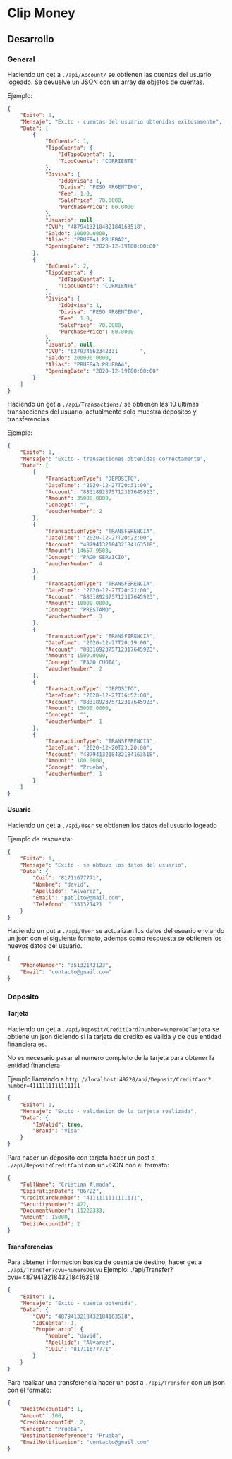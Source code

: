 # Clip Money


## Desarrollo

### General

Haciendo un get a `./api/Account/` se obtienen las cuentas del usuario logeado.
Se devuelve un JSON con un array de objetos de cuentas.

Ejemplo:

```json
{
    "Exito": 1,
    "Mensaje": "Exito - cuentas del usuario obtenidas exitosamente",
    "Data": [
        {
            "IdCuenta": 1,
            "TipoCuenta": {
                "IdTipoCuenta": 1,
                "TipoCuenta": "CORRIENTE"
            },
            "Divisa": {
                "IdDivisa": 1,
                "Divisa": "PESO ARGENTINO",
                "Fee": 1.0,
                "SalePrice": 70.0000,
                "PurchasePrice": 60.0000
            },
            "Usuario": null,
            "CVU": "4879413218432184163518",
            "Saldo": 10000.0000,
            "Alias": "PRUEBA1.PRUEBA2",
            "OpeningDate": "2020-12-19T00:00:00"
        },
        {
            "IdCuenta": 2,
            "TipoCuenta": {
                "IdTipoCuenta": 1,
                "TipoCuenta": "CORRIENTE"
            },
            "Divisa": {
                "IdDivisa": 1,
                "Divisa": "PESO ARGENTINO",
                "Fee": 1.0,
                "SalePrice": 70.0000,
                "PurchasePrice": 60.0000
            },
            "Usuario": null,
            "CVU": "627934562342331       ",
            "Saldo": 200000.0000,
            "Alias": "PRUEBA3.PRUEBA4",
            "OpeningDate": "2020-12-19T00:00:00"
        }
    ]
}
```

Haciendo un get a `./api/Transactions/` se obtienen las 10 ultimas transacciones del usuario, actualmente solo muestra depositos y transferencias

Ejemplo:
```json
{
    "Exito": 1,
    "Mensaje": "Exito - transactiones obtenidas correctamente",
    "Data": [
        {
            "TransactionType": "DEPOSITO",
            "DateTime": "2020-12-27T20:31:00",
            "Account": "8831892375712317645923",
            "Amount": 35000.0000,
            "Concept": "",
            "VoucherNumber": 2
        },
        {
            "TransactionType": "TRANSFERENCIA",
            "DateTime": "2020-12-27T20:22:00",
            "Account": "4879413218432184163518",
            "Amount": 14657.9500,
            "Concept": "PAGO SERVICIO",
            "VoucherNumber": 4
        },
        {
            "TransactionType": "TRANSFERENCIA",
            "DateTime": "2020-12-27T20:21:00",
            "Account": "8831892375712317645923",
            "Amount": 10000.0000,
            "Concept": "PRESTAMO",
            "VoucherNumber": 3
        },
        {
            "TransactionType": "TRANSFERENCIA",
            "DateTime": "2020-12-27T20:19:00",
            "Account": "8831892375712317645923",
            "Amount": 1500.0000,
            "Concept": "PAGO CUOTA",
            "VoucherNumber": 2
        },
        {
            "TransactionType": "DEPOSITO",
            "DateTime": "2020-12-27T16:52:00",
            "Account": "8831892375712317645923",
            "Amount": 15000.0000,
            "Concept": "",
            "VoucherNumber": 1
        },
        {
            "TransactionType": "TRANSFERENCIA",
            "DateTime": "2020-12-20T23:20:00",
            "Account": "4879413218432184163518",
            "Amount": 100.0000,
            "Concept": "Prueba",
            "VoucherNumber": 1
        }
    ]
}
```

#### Usuario


Haciendo un get a `./api/User` se obtienen los datos del usuario logeado

Ejemplo de respuesta:
```json
{
    "Exito": 1,
    "Mensaje": "Exito - se obtuvo los datos del usuario",
    "Data": {
        "Cuil": "81711677771",
        "Nombre": "david",
        "Apellido": "Alvarez",
        "Email": "pablito@gmail.com",
        "Telefono": "351321421  "
    }
}
```

Haciendo un put a `./api/User` se actualizan los datos del usuario enviando un json con el siguiente formato, ademas como respuesta se obtienen los nuevos datos del usuario.
```json 
{
    "PhoneNumber": "35132142123",
    "Email": "contacto@gmail.com"
}
```


### Deposito

#### Tarjeta

Haciendo un get a `./api/Deposit/CreditCard?number=NumeroDeTarjeta` se obtiene un json diciendo si la tarjeta de credito es valida y de que entidad financiera es.

No es necesario pasar el numero completo de la tarjeta para obtener la entidad financiera

Ejemplo llamando a
`http://localhost:49220/api/Deposit/CreditCard?number=4111111111111111`
```json
{
    "Exito": 1,
    "Mensaje": "Exito - validacion de la tarjeta realizada",
    "Data": {
        "IsValid": true,
        "Brand": "Visa"
    }
}
```

Para hacer un deposito con tarjeta hacer un post a `./api/Deposit/CreditCard` con un JSON con el formato:

```json
{
    "FullName": "Cristian Almada",
    "ExpirationDate": "06/22",
    "CreditCardNumber": "4111111111111111",
    "SecurityNumber": 422,
    "DocumentNumber": 11222333,
    "Amount": 15000,
    "DebitAccountId": 2
}
```

#### Transferencias

Para obtener informacion basica de cuenta de destino, hacer get a `./api/Transfer?cvu=numeroDeCvu`
Ejemplo: ./api/Transfer?cvu=4879413218432184163518
```json
{
    "Exito": 1,
    "Mensaje": "Exito - cuenta obtenida",
    "Data": {
        "CVU": "4879413218432184163518",
        "IdCuenta": 1,
        "Propietario": {
            "Nombre": "david",
            "Apellido": "Alvarez",
            "CUIL": "81711677771"
        }
    }
}
```

Para realizar una transferencia hacer un post a `./api/Transfer` con un json con el formato:
```json
{
    "DebitAccountId": 1,
    "Amount": 100,
    "CreditAccountId": 2,
    "Concept": "Prueba",
    "DestinationReference": "Prueba",
    "EmailNotificacion": "contacto@gmail.com"
}
```